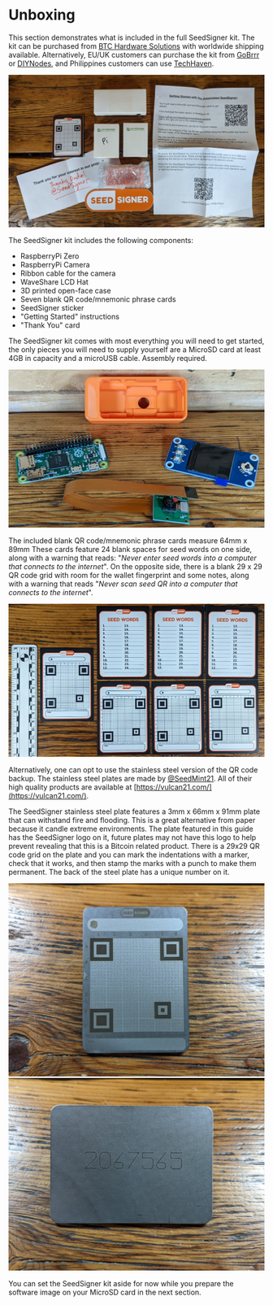 # Unboxing
This section demonstrates what is included in the full SeedSigner kit. The kit can be purchased from [BTC Hardware Solutions](https://btc-hardware-solutions.square.site/) with worldwide shipping available. Alternatively, EU/UK customers can purchase the kit from [GoBrrr](https://www.gobrrr.me/?v=7516fd43adaa) or [DIYNodes](https://diynodes.com/), and Philippines customers can use [TechHaven](https://www.lazada.com.ph/products/preassembled-seedsigner-in-open-pill-case-i2659439195-s12652647245.html?spm=a2o4l.seller.list.18.111a346bP5V0no&mp=1&freeshipping=1).

![](assets/unboxing00.jpg)

The SeedSigner kit includes the following components:

- RaspberryPi Zero
- RaspberryPi Camera
- Ribbon cable for the camera
- WaveShare LCD Hat 
- 3D printed open-face case
- Seven blank QR code/mnemonic phrase cards
- SeedSigner sticker
- "Getting Started" instructions
- "Thank You" card

The SeedSigner kit comes with most everything you will need to get started, the only pieces you will need to supply yourself are a MicroSD card at least 4GB in capacity and a microUSB cable. Assembly required.

![](assets/unboxing01.jpg)

The included blank QR code/mnemonic phrase cards measure 64mm x 89mm These cards feature 24 blank spaces for seed words on one side, along with a warning that reads: "_Never enter seed words into a computer that connects to the internet_". On the opposite side, there is a blank 29 x 29 QR code grid with room for the wallet fingerprint and some notes, along with a warning that reads "_Never scan seed QR into a computer that connects to the internet_".

![](assets/unboxing02.jpg)

Alternatively, one can opt to use the stainless steel version of the QR code backup. The stainless steel plates are made by [@SeedMint21](https://twitter.com/SeedMint21). All of their high quality products are available at [https://vulcan21.com/](https://vulcan21.com/). 

The SeedSigner stainless steel plate features a 3mm x 66mm x 91mm plate that can withstand fire and flooding. This is a great alternative from paper because it candle extreme environments. The plate featured in this guide has the SeedSigner logo on it, future plates may not have this logo to help prevent revealing that this is a Bitcoin related product. There is a 29x29 QR code grid on the plate and you can mark the indentations with a marker, check that it works, and then stamp the marks with a punch to make them permanent. The back of the steel plate has a unique number on it. 

![](assets/plate00.jpg)
![](assets/plate01.jpg)

You can set the SeedSigner kit aside for now while you prepare the software image on your MicroSD card in the next section. 
